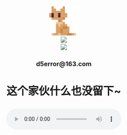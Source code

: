 <div align="center">
    <img src="_media/logo.png" width="15%"/>
</div>

<div align="center">
    <img src="https://readme-typing-svg.demolab.com?font=Fira+Code&pause=1000&width=435&lines=D5error&center=true&size=27"/>
</div>

<div align="center">
    <img src="https://ghchart.rshah.org/D5error"/>
</div>

<h3 align = "center">d5error@163.com</h3>

<h1 align = "center">这个家伙什么也没留下~</h>

<br>

<p>
    <audio src="_media/Everything'sGone.flac" controls></audio>
</p>